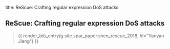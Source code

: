 title: ReScue: Crafting regular expression DoS attacks

## ReScue: Crafting regular expression DoS attacks

> {{ render_bib_entry(g.site.spar_paper.shen_rescue_2018, hl="Yanyan Jiang") }}
